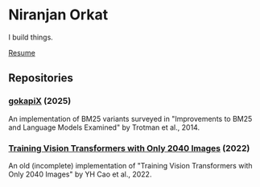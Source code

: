 # Niranjan Orkat

I build things.

[Resume](./Resume.pdf)

## Repositories

### [gokapiX](https://github.com/niranjankrishna-acad/gokapiX) (2025)
An implementation of BM25 variants surveyed in "Improvements to BM25 and Language Models Examined" by Trotman et al., 2014. <br/>

### [Training Vision Transformers with Only 2040 Images](https://github.com/niranjanorkat/Training-Vision-Transformers-with-Only-2040-Images/) (2022)
An old (incomplete) implementation of "Training Vision Transformers with Only 2040 Images" by YH Cao et al., 2022. <br/>
